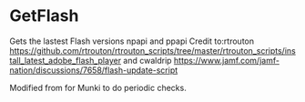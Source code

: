 # GetFlash
Gets the lastest Flash versions
npapi and ppapi
Credit to:rtrouton
https://github.com/rtrouton/rtrouton_scripts/tree/master/rtrouton_scripts/install_latest_adobe_flash_player
and cwaldrip
https://www.jamf.com/jamf-nation/discussions/7658/flash-update-script

Modified from for Munki to do periodic checks.
